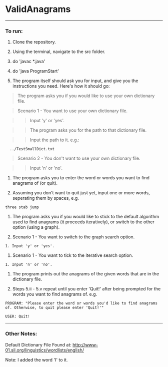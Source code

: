 # ValidAnagrams

----

### To run:

1. Clone the repository.

1. Using the terminal, navigate to the src folder.

1. do 'javac *.java'

1. do 'java ProgramStart'

1. The program itself should ask you for input, and give you the instructions you need. Here's how it should go:

> The program asks you if you would like to use your own dictionary file.

> Scenario 1 - You want to use your own dictionary file.

>> Input 'y' or 'yes'.

>> The program asks you for the path to that dictionary file.

>> Input the path to it. e.g.:

      ../TestSmallDict.txt

> Scenario 2 - You don't want to use your own dictionary file.

>> Input 'n' or 'no'.

  1. The program asks you to enter the word or words you want to find anagrams of (or quit).

  1. Assuming you don't want to quit just yet, input one or more words, seperating them by spaces, e.g.

    three stab jump

  1. The program asks you if you would like to stick to the default algorithm used to find anagrams (it proceeds iteratively), or switch to the other option (using a graph).

  1. Scenario 1 - You want to switch to the graph search option.

    1. Input 'y' or 'yes'.

  1. Scenario 1 - You want to tick to the iterative search option.

    1. Input 'n' or 'no'.

  1. The program prints out the anagrams of the given words that are in the dictionary file.

  1. Steps 5.ii - 5.v repeat until you enter 'Quit!' after being prompted for the words you want to find anagrams of. e.g.

    PROGRAM: "Please enter the word or words you'd like to find anagrams of. Otherwise, to quit please enter 'Quit!'"

    USER: Quit!

----

### Other Notes:
Default Dictionary File Found at:
http://www-01.sil.org/linguistics/wordlists/english/

Note: I added the word 'I' to it.
